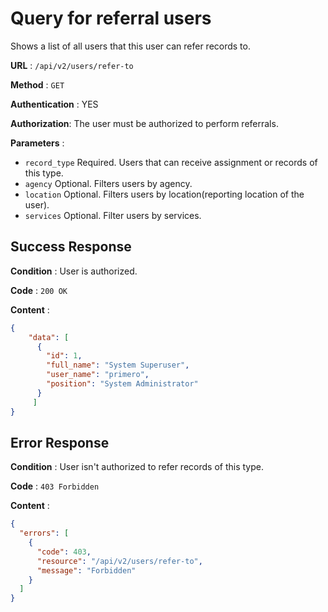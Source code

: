 <!-- Copyright (c) 2014 - 2023 UNICEF. All rights reserved. -->

# Query for referral users

Shows a list of all users that this user can refer records to.

**URL** : `/api/v2/users/refer-to`

**Method** : `GET`

**Authentication** : YES

**Authorization**: The user must be authorized to perform referrals.

**Parameters** : 

* `record_type` Required. Users that can receive assignment or records of this type.
* `agency` Optional. Filters users by agency.
* `location` Optional. Filters users by location(reporting location of the user).
* `services` Optional. Filter users by services.


## Success Response

**Condition** : User is authorized.

**Code** : `200 OK`

**Content** :

```json
{
    "data": [
      {
        "id": 1,
        "full_name": "System Superuser",
        "user_name": "primero",
        "position": "System Administrator"
      }
     ]
}
```
## Error Response

**Condition** : User isn't authorized to refer records of this type.

**Code** : `403 Forbidden`

**Content** :

```json
{
  "errors": [
    {
      "code": 403,
      "resource": "/api/v2/users/refer-to",
      "message": "Forbidden"
    }
  ]
}
```